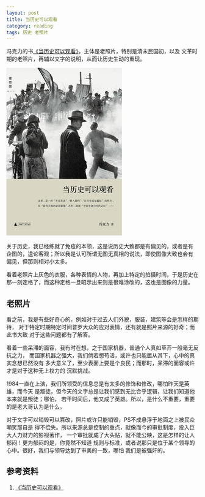 ```yaml
---
layout: post
title: 当历史可以观看 
category: reading
tags: 历史 老照片
---
```


冯克力的书[《当历史可以观看》][《当历史可以观看》]，主体是老照片，特别是清末民国初，以及
文革时期的老照片，再辅以文字的说明，从而让历史生动的重现。

![old_photo](/assets/images/old_photo.jpg)

关于历史，我已经练就了免疫的本领，这是说历史大致都是有偏见的，或者是有
企图的，遑论客观；所以我是认可所谓无图无真相的说法，即使图像大致也会有
偏见，但那则相对小太多。

看着老照片上灰色的衣服，各种表情的人物，再加上特定的拍摄时间，于是历史在
那一刻定格了，而这种定格一旦昭示出来则是很难涂改的，这也是图像的力量。

## 老照片

看之前，我是有些好奇心的，例如对于过去人们外貌，服装，建筑等会是怎样的期待，
对于特定时期特定时间普罗大众的应对表情，还有就是照片来源的好奇；而此书大致
对于这些问题都有了解答。

看着一些呆滞的面容，我有时在想，之于国家机器，普通个人真如草芥一般毫无反抗之力，
而国家机器之强大，我们倘若想苟活，或许也只能屈从其下，心中的真实念想已然没有
多大意义了，至少表面上要是个良民；而那时，呆滞的面容或许才是对于这种无上权力的
沉默挑战。

1984一直在上演，我们所领受的信息总是有太多的修饰和修改，哪怕昨天是英雄，而今天
是叛徒，但今天的文字总是让我们感到无比合乎逻辑，让我们知道他本来就是叛徒；哪怕，
若干时间后，他又成了英雄。所以，是什么不重要，重要的是老大哥认为是什么。

对于文字可以销毁可以篡改，照片或许只能销毁，PS不成悬浮于地面之上被民众嘲笑那自是
得不偿失。所以来源总是控制的重点，就像而今的审批制度，投入巨大人力财力的影视著作，
一个审批就成了大头贴，就不能公映，这是怎样的让人郁闷！更为郁闷的是，你竟然不知道
规则与标准，或者说那只是位于某个领导的心中。很好，我们与领导达到了审美的一致，哪怕
我们是被强奸的。




## 参考资料
1. [《当历史可以观看》][《当历史可以观看》]


[《当历史可以观看》]: http://book.douban.com/subject/24525262/

